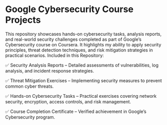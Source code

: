 # Google Cybersecurity Course Projects
This repository showcases hands-on cybersecurity tasks, analysis reports, and real-world security challenges completed as part of Google’s Cybersecurity course on Coursera. It highlights my ability to apply security principles, threat detection techniques, and risk mitigation strategies in practical scenarios.
Included in this Repository:

✅ Security Analysis Reports – Detailed assessments of vulnerabilities, log analysis, and incident response strategies.

✅ Threat Mitigation Exercises – Implementing security measures to prevent common cyber threats.

✅ Hands-on Cybersecurity Tasks – Practical exercises covering network security, encryption, access controls, and risk management.

✅ Course Completion Certificate – Verified achievement in Google’s Cybersecurity program.

